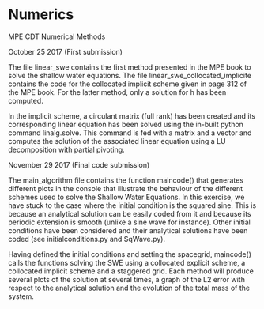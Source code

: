 # Numerics
MPE CDT Numerical Methods


October 25 2017 (First submission)

The file linear_swe contains the first method presented in the MPE book to solve the shallow water equations. The file linear_swe_collocated_implicite contains the code for the collocated implicit scheme given in page 312 of the MPE book. For the latter method, only a solution for h has been computed.

In the implicit scheme, a circulant matrix (full rank) has been created and its corresponding linear equation has been solved using the in-built python command linalg.solve. This command is fed with a matrix and a vector and computes the solution of the associated linear equation using a LU decomposition with partial pivoting.


November 29 2017 (Final code submission)

The main_algorithm file contains the function maincode() that generates different plots in the console that illustrate the behaviour of the different schemes used to solve the Shallow Water Equations. In this exercise, we have stuck to the case where the initial condition is the squared sine. This is because an analytical solution can be easily coded from it and because its periodic extension is smooth (unlike a sine wave for instance). Other initial conditions have been considered and their analytical solutions have been coded (see initialconditions.py and SqWave.py).

Having defined the initial conditions and setting the spacegrid, maincode() calls the functions solving the SWE using a collocated explicit scheme, a collocated implicit scheme and a staggered grid. Each method will produce several plots of the solution at several times, a graph of the L2 error with respect to the analytical solution and the evolution of the total mass of the system.
